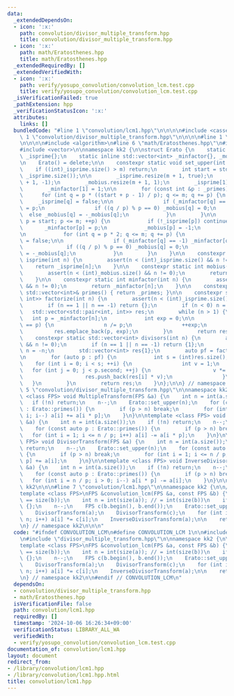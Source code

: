 ```yaml
---
data:
  _extendedDependsOn:
  - icon: ':x:'
    path: convolution/divisor_multiple_transform.hpp
    title: convolution/divisor_multiple_transform.hpp
  - icon: ':x:'
    path: math/Eratosthenes.hpp
    title: math/Eratosthenes.hpp
  _extendedRequiredBy: []
  _extendedVerifiedWith:
  - icon: ':x:'
    path: verify/yosupo_convolution/convolution_lcm.test.cpp
    title: verify/yosupo_convolution/convolution_lcm.test.cpp
  _isVerificationFailed: true
  _pathExtension: hpp
  _verificationStatusIcon: ':x:'
  attributes:
    links: []
  bundledCode: "#line 1 \"convolution/lcm1.hpp\"\n\n\n\n#include <cassert>\n\n#line\
    \ 1 \"convolution/divisor_multiple_transform.hpp\"\n\n\n\n#line 1 \"math/Eratosthenes.hpp\"\
    \n\n\n\n#include <algorithm>\n#line 6 \"math/Eratosthenes.hpp\"\n#include <utility>\n\
    #include <vector>\n\nnamespace kk2 {\n\nstruct Erato {\n    static inline std::vector<bool>\
    \ _isprime{};\n    static inline std::vector<int> _minfactor{}, _mobius{}, _primes{};\n\
    \n    Erato() = delete;\n\n    constexpr static void set_upper(int m) {\n    \
    \    if ((int)_isprime.size() > m) return;\n        int start = std::max<int>(2,\
    \ _isprime.size());\n\n        _isprime.resize(m + 1, true);\n        _minfactor.resize(m\
    \ + 1, -1);\n        _mobius.resize(m + 1, 1);\n        _isprime[1] = false;\n\
    \        _minfactor[1] = 1;\n\n        for (const int &p : _primes) {\n      \
    \      for (int q = p * ((start + p - 1) / p); q <= m; q += p) {\n           \
    \     _isprime[q] = false;\n\n                if (_minfactor[q] == -1) _minfactor[q]\
    \ = p;\n                if ((q / p) % p == 0) _mobius[q] = 0;\n              \
    \  else _mobius[q] = -_mobius[q];\n            }\n        }\n\n        for (int\
    \ p = start; p <= m; ++p) {\n            if (!_isprime[p]) continue;\n\n     \
    \       _minfactor[p] = p;\n            _mobius[p] = -1;\n            _primes.emplace_back(p);\n\
    \n            for (int q = p * 2; q <= m; q += p) {\n                _isprime[q]\
    \ = false;\n\n                if (_minfactor[q] == -1) _minfactor[q] = p;\n  \
    \              if ((q / p) % p == 0) _mobius[q] = 0;\n                else _mobius[q]\
    \ = -_mobius[q];\n            }\n        }\n    }\n\n    constexpr static bool\
    \ isprime(int n) {\n        assert(n < (int)_isprime.size() && n != 0);\n    \
    \    return _isprime[n];\n    }\n\n    constexpr static int mobius(int n) {\n\
    \        assert(n < (int)_mobius.size() && n != 0);\n        return _mobius[n];\n\
    \    }\n\n    constexpr static int minfactor(int n) {\n        assert(n < (int)_minfactor.size()\
    \ && n != 0);\n        return _minfactor[n];\n    }\n\n    constexpr static const\
    \ std::vector<int>& primes() { return _primes; }\n\n    constexpr static std::vector<std::pair<int,\
    \ int>> factorize(int n) {\n        assert(n < (int)_isprime.size() && n != 0);\n\
    \        if (n == 1 || n == -1) return {};\n        if (n < 0) n = -n;\n     \
    \   std::vector<std::pair<int, int>> res;\n        while (n > 1) {\n         \
    \   int p = _minfactor[n];\n            int exp = 0;\n\n            while (_minfactor[n]\
    \ == p) {\n                n /= p;\n                ++exp;\n            }\n  \
    \          res.emplace_back(p, exp);\n        }\n        return res;\n    }\n\n\
    \    constexpr static std::vector<int> divisors(int n) {\n        assert(n < (int)_isprime.size()\
    \ && n != 0);\n        if (n == 1 || n == -1) return {1};\n        if (n < 0)\
    \ n = -n;\n        std::vector<int> res{1};\n        auto pf = factorize(n);\n\
    \n        for (auto p : pf) {\n            int s = (int)res.size();\n        \
    \    for (int i = 0; i < s; ++i) {\n                int v = 1;\n             \
    \   for (int j = 0; j < p.second; ++j) {\n                    v *= p.first;\n\
    \                    res.push_back(res[i] * v);\n                }\n         \
    \   }\n        }\n        return res;\n    }\n};\n\n} // namespace kk2\n\n\n#line\
    \ 5 \"convolution/divisor_multiple_transform.hpp\"\n\nnamespace kk2 {\n\ntemplate\
    \ <class FPS> void MultipleTransform(FPS &a) {\n    int n = int(a.size());\n \
    \   if (!n) return;\n    n--;\n    Erato::set_upper(n);\n    for (const auto p\
    \ : Erato::primes()) {\n        if (p > n) break;\n        for (int i = n / p;\
    \ i; i--) a[i] += a[i * p];\n    }\n}\n\ntemplate <class FPS> void InverseMultipleTransform(FPS\
    \ &a) {\n    int n = int(a.size());\n    if (!n) return;\n    n--;\n    Erato::set_upper(n);\n\
    \    for (const auto p : Erato::primes()) {\n        if (p > n) break;\n     \
    \   for (int i = 1; i <= n / p; i++) a[i] -= a[i * p];\n    }\n}\n\ntemplate <class\
    \ FPS> void DivisorTransform(FPS &a) {\n    int n = int(a.size());\n    if (!n)\
    \ return;\n    n--;\n    Erato::set_upper(n);\n    for (const auto p : Erato::primes())\
    \ {\n        if (p > n) break;\n        for (int i = 1; i <= n / p; i++) a[i *\
    \ p] += a[i];\n    }\n}\n\ntemplate <class FPS> void InverseDivisorTransform(FPS\
    \ &a) {\n    int n = int(a.size());\n    if (!n) return;\n    n--;\n    Erato::set_upper(n);\n\
    \    for (const auto p : Erato::primes()) {\n        if (p > n) break;\n     \
    \   for (int i = n / p; i > 0; i--) a[i * p] -= a[i];\n    }\n}\n\n} // namespace\
    \ kk2\n\n\n#line 7 \"convolution/lcm1.hpp\"\n\nnamespace kk2 {\n\n// 1-indexed\n\
    template <class FPS>\nFPS &convolution_lcm(FPS &a, const FPS &b) {\n    assert(size(a)\
    \ == size(b));\n    int n = int(size(a)); // = int(size(b))\n    if (!n) return\
    \ {};\n    n--;\n    FPS c(b.begin(), b.end());\n    Erato::set_upper(n);\n\n\
    \    DivisorTransform(a);\n    DivisorTransform(c);\n    for (int i = 1; i <=\
    \ n; i++) a[i] *= c[i];\n    InverseDivisorTransform(a);\n\n    return a;\n}\n\
    \n} // namespace kk2\n\n\n"
  code: "#ifndef CONVOLUTION_LCM\n#define CONVOLUTION_LCM 1\n\n#include <cassert>\n\
    \n#include \"divisor_multiple_transform.hpp\"\n\nnamespace kk2 {\n\n// 1-indexed\n\
    template <class FPS>\nFPS &convolution_lcm(FPS &a, const FPS &b) {\n    assert(size(a)\
    \ == size(b));\n    int n = int(size(a)); // = int(size(b))\n    if (!n) return\
    \ {};\n    n--;\n    FPS c(b.begin(), b.end());\n    Erato::set_upper(n);\n\n\
    \    DivisorTransform(a);\n    DivisorTransform(c);\n    for (int i = 1; i <=\
    \ n; i++) a[i] *= c[i];\n    InverseDivisorTransform(a);\n\n    return a;\n}\n\
    \n} // namespace kk2\n\n#endif // CONVOLUTION_LCM\n"
  dependsOn:
  - convolution/divisor_multiple_transform.hpp
  - math/Eratosthenes.hpp
  isVerificationFile: false
  path: convolution/lcm1.hpp
  requiredBy: []
  timestamp: '2024-10-06 16:26:34+09:00'
  verificationStatus: LIBRARY_ALL_WA
  verifiedWith:
  - verify/yosupo_convolution/convolution_lcm.test.cpp
documentation_of: convolution/lcm1.hpp
layout: document
redirect_from:
- /library/convolution/lcm1.hpp
- /library/convolution/lcm1.hpp.html
title: convolution/lcm1.hpp
---
```


